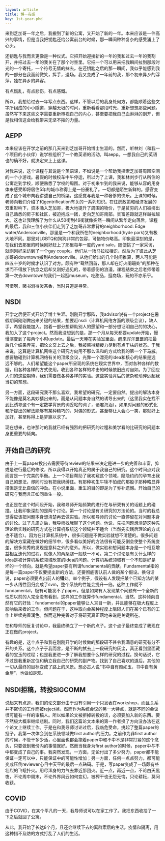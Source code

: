 ```yaml
---
layout: article
title: 博一有感
key: 1st-year-phd
---
```


来到芝加哥一年之后，我搬到了新的公寓，又开始了新的一年。本来应该是一件高兴的事情，但是当我把钥匙还给公寓前台的时候，那一瞬间种种复杂的感受涌上了心头。

还钥匙与我而言更像是一种仪式。它把开始迎接新的一年的我和过去一年的我割开，并把过去一年的我关在了那个时空里。它把一个可以用来把我瞬间拉到那段时光的一个寄托，一个符号无情的抹去。在还钥匙之后的那一瞬间，我似乎能感到我的一部分在我面前微笑，挥手，退场。我又变成了一年前的我，那个初来异乡的浮萍，独在异乡的异客。

有点慌乱，有点悲伤，有点感慨。

所以，我想给过去一年写点东西。这样，不管以后的我身处何方，都能顺着这些文字所组成的小小隧道，穿越无垠的时间，重新看看那段时光，重新想想那些问题。虽然写下来这些文字需要重新审视自己的内心，甚至要把我自己血淋淋的剖开，但是我相信这会给我带来无坚不摧的力量。

## AEPP

本来应该在开学之前的那几天来到芝加哥开始博士生涯的。然而，听林刘（和我一个项目的小伙伴）说学校组织了一个教英语的活动，叫aepp。一想我自己的英语也的确不好，就决定来上上这课。

对我来说，这个课程与其说是个英语课，不如说是一个帮助我探索芝加哥周围空间的一个小游戏。暑假的时候校车中午停运，所以为了上课，我和林刘步行从所住的公寓走到学校，顺便熟悉了学校的周围。对于初来乍到的我来说，能够从容的用身体来感受即将居住5年的城市称得上是一份豪礼了。一切都是陌生新鲜的。感官变成了这个城市向我讲述自己的桥梁，这感觉与我是一种奢侈的快乐。上课的时候，老师向我们介绍了和gentrification有关的一系列知识。在住房政策和经济发展的双重影响下，资本涌入芝加哥，极大地提升了周围的物价，于是贫穷的人们被挤出自己熟悉的房子和社区，被迫抱成一团，走向芝加哥南部。贫富差距就这样越拉越大。这也让我理解了为什么从50街到49街就像突然一瞬间从繁华走向落后。课程的最后，我和三位小伙伴们走到了芝加哥非常靠背的neighborhood: Edge water/Andersonville。那里是一个和我所在的neighborhood(hyde park)又有极大地不同。那里对LGBTQ和狗狗非常的包容，可惜物价略高。印象最深刻的是，在我们去那里的时候刚好赶上了那里每年一度的yard sale，随便挑了一家采访，就刚刚好采访到了一个gay couple。他们从一场马拉松相识，然后为了彼此从芝加哥的downtown搬到Andersonville。从他们给出的几个时间推算，两人可能是四五十岁的时候才认识了对方。颇有种“蓦然回首，那人却在灯火阑珊处”的那种在求而不得放下执念之后却又刚好遇见的，带着感伤的浪漫。课程结束之后老师带着第一次去downtown的我们一起逛museum，吃甜品，逛商场，玩的不亦乐乎。

可惜啊，赌书消得泼茶香，当时只道是寻常。

## NSDI

开学之后便正式开始了博士生涯。刚刚开学那阵，我advisor说有一个project在暑假期间刚刚做出来关键的结果，想要赶nsdi（计算机网络方面的顶级会议），缺人手，希望我能加入。抱着一部分想帮助别人的愿望和一部分想证明自己的的决心，我加入了这个project。然而我没想到的是，那一个月从每天都要update开始，慢慢演变到了每两个小时update。最后一天睡在实验室里面，醒来浑浑噩噩的把最后几个结果弄完，把论文交上去之后，我被熬得精疲力尽到有点干枯的状态。于我来说，这算是计算机网络这个研究方向用不那么温和的方式给我的第一个下马威。想要触碰到计算机网络有关的顶级会议，光靠一个漂亮的idea和核心的结果是远远不够的。人们希望能这个paper所呈现的系统在现实世界中，面对各种各样的数据，用各种各样的方式使用，收到各种各样的冲击的时候依旧应对自如。为了回应人们的这些期待，我们需要做各种各样的实验。这些实验背后的繁杂和琐碎远超我当初的预想。

另一方面，这段研究我不那么喜欢。我希望的研究，一定要自然。提出的解法本身不能像是莫名其妙猜出来的，而是从问题本身自然的诱导出来的（这里我实在找不到比诱导这个有一定数学背景的词妥帖的词了，诸君海涵）。如果对问题的形式化和所提出的解法能够有某种精巧的，对偶的形式。甚至够让人会心一笑，那就好上加好，甚至称得上是梦寐以求了。

现在想来，也许那时的我就已经有强烈的把研究的过程和美学看的比研究的问题本身更重要的倾向。

## 开始自己的研究

由于上一篇paper投出去需要等待review的结果来决定是进一步的完善和丰富，抑或是进行最后的修改，所以我得以开始真正的属于我自己的研究。这个时间点对我而言是一个完美的平衡。上一个项目帮助了我初窥这个领域，隐隐约约的孕育出我自己的想法，却同时没有把我绑缚住。有那种初生牛犊不怕虎的那股子那种略显莽撞但是无比自信的冲劲。在小说里面，重生的目的即是为了弥补遗憾。开始自己的研究与我而言正如同重生一般。

也正是在这个时间段开始，我和导师开始频繁的进行在与研究有关的话题上的碰撞。让我印象深刻的是两个讨论。第一个讨论是有关研究的方法论的。当时的我总觉得应该把问题本身想清楚再去做实验。所以和导师的讨论一直停留在对问题本身的讨论。过了几周之后，我导师找我聊了这个问题。他说，先把问题想清楚这种先理论后实践的研究方式在计算机系统这个领域并不适合（当然先实践后理论的方式也不适合）。因为在计算机系统中，很多问题是不做实验就想不清楚的。很多问题的解决方案藏在微妙的细节中，很多看似美好的方法很有可能反倒会使整个系统变差，很多优秀的发现是意料之外的意外。所以，做实验和想问题本身是一个相互增益相互迭代的过程，就像人的两条腿一般缺一不可。第二个讨论是有关什么样的idea是被计算机系统领域欣赏的idea的问题。计算机系统领域有一个不知是好是坏的一个倾向。就是希望paper要有所谓fundamental的贡献。Fundamental指的是每一篇paper不仅要提出新的方法，还要彻底否认前人做的某个假设。换句话说，paper必须要点出前人的**错**处。举个例子，假设有人发现把某个已知方法的某一步从线性回归变成了svm，整个系统的性能会提升一倍。这种工作就不fundamental，极有可能发不了paper。但是如果有人发现某个问题有一个全新的性质以前的人完全没有看到，这样的工作就算作fundamental。当然，这种倾向自然有它的好处：fundamental的paper能够让人耳目一新，并且能够在极大程度上影响后来者的工作。但问题在于，这种取向会某种程度上阻碍人们在某个已有的工作上继续完善润色。然而这种完善对于将研究真正落地来说是关键所在。

在和导师的反复讨论中，我最终确立了一个新的点子。这个点子最终变成了我现在正在做的project。

有趣的是，这个点子和我在刚刚开学的时候做的那段研不甚令我满意的研究有分不开的关系。这个点子于我而言，是不断的拭去上一段研究的灰尘，真正看到里面藏着的宝玉的过程；也是我更进一步了解我想要什么样的研究的过程。换句话说，它不过是我重新定位和确立我自己的研究的副产物。找到了自己喜欢的道后，其他的一切从最终的目标变成了路上的风景。想必古人说”书中自有颜如玉，书中自有黄金屋“，也做如是观。

## NSDI拒稿，转投SIGCOMM

说起来有点逗，我们的论文部分由于没有引用一个只发表在workshop，而且关系并不密切的工作而被reject掉。然而作为系统会议的另一大特点，就是不同的会议很可能有一样的审稿人。所以如果论文被拒掉转投的话，必须要加入新的东西。要不然极大概率继续悲剧。同时，我们这篇论文本来的第一作者换了方向没办法在这个论文上继续工作。于是在和我导师讨论过后，我临危受命，挑起了整篇paper的担子。我第一次体会到在系统领域做first author的压力。之前作为非first author的时候，不管干多少活，心里面也都会抱着paper中和不中不是非常打紧的这个念头，只要做到我份内的事情就好。然而当我身为first author的时候，paper中与不中都变成了自己的事。我突然发现，一方面，无论付出了多少努力，paper都不能保证一定可以中，只能保证中的可能性增加；另一方面，任何一点点努力，都可能变成压倒reviewer心目中天平的最后一点砝码。于是，写paper变成了一场颇有些壮烈的飞蛾扑火。用尽浑身的力气去靠近那团火。近一点，再近一点，不论白天黑夜，不论周中周末，不论外界风云如何变幻，被榨干也无怨无悔，只论耕耘，莫问收获。

## COVID

由于COVID，在某个平凡的一天，我导师说可以在家工作了。我把东西收拾了一下之后就回了公寓。

从此，我开始了长达8个月，且还会继续下去的离群索居的生活。疫情和隔离，用这种措不及防的方式打乱了人们的生活。
